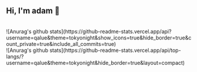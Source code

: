 <h2>Hi, I'm adam 👋</h2>

<br>
![Anurag's github stats](https://github-readme-stats.vercel.app/api?username=qalue&theme=tokyonight&show_icons=true&hide_border=true&count_private=true&include_all_commits=true)
<br>
![Anurag's github stats](https://github-readme-stats.vercel.app/api/top-langs/?username=qalue&theme=tokyonight&hide_border=true&layout=compact)
